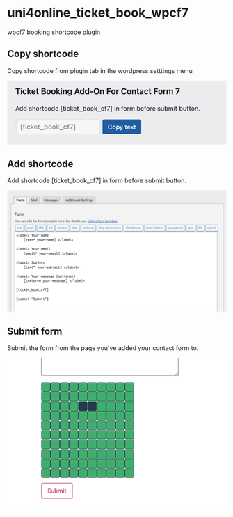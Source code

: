 # uni4online_ticket_book_wpcf7
wpcf7 booking shortcode plugin

## Copy shortcode
Copy shortcode from plugin tab in the wordpress setttings menu

![alt text](https://github.com/jaredleechristians/uni4online_ticket_book_wpcf7/blob/main/images/Screenshot%202022-07-25%20at%2020.06.12.png)

## Add shortcode
Add shortcode [ticket_book_cf7] in form before submit button.

![alt_txt](https://github.com/jaredleechristians/uni4online_ticket_book_wpcf7/blob/main/images/Screenshot%202022-07-25%20at%2020.19.22.png)

## Submit form

Submit the form from the page you've added your contact form to.

![alt_txt](https://github.com/jaredleechristians/uni4online_ticket_book_wpcf7/blob/main/images/Screenshot%202022-07-25%20at%2020.05.33.png)


